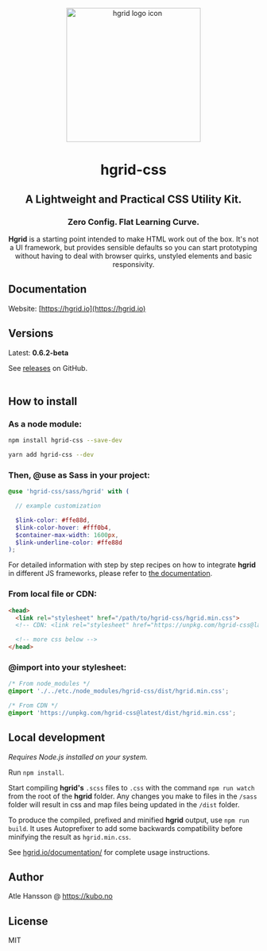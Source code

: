 <div align="center">
<br>
<img src="https://hgrid.io/assets/img/icon.png" alt="hgrid logo icon" title="hgrid logo icon" width="270">
<br>

# hgrid-css

## **A Lightweight and Practical CSS Utility Kit.**

### Zero Config. Flat Learning Curve.

**Hgrid** is a starting point intended to make HTML work out of the box. It's not a UI framework, but provides sensible defaults so you can start prototyping without having to deal with browser quirks, unstyled elements and basic responsivity.

</div>

## Documentation

Website: [https://hgrid.io](https://hgrid.io)

## Versions

Latest: **0.6.2-beta**

See [releases](https://github.com/ahansson/hgrid-css/releases) on GitHub.
<br><br>

## How to install

### **As a node module:**

```bash
npm install hgrid-css --save-dev
```

```bash
yarn add hgrid-css --dev
```

### **Then, @use as Sass in your project:**

```scss
@use 'hgrid-css/sass/hgrid' with (

  // example customization

  $link-color: #ffe88d,
  $link-color-hover: #fff0b4,
  $container-max-width: 1600px,
  $link-underline-color: #ffe88d
);
```
For detailed information with step by step recipes on how to integrate **hgrid** in different JS frameworks, please refer to [the documentation](https://hgrid.io/documentation/integrate/).

### **From local file or CDN:**

```html
<head>
  <link rel="stylesheet" href="/path/to/hgrid-css/hgrid.min.css">
  <!-- CDN: <link rel="stylesheet" href="https://unpkg.com/hgrid-css@latest/dist/hgrid.min.css"> -->

  <!-- more css below -->
</head>
```
### **@import into your stylesheet:**
```css
/* From node_modules */
@import './../etc./node_modules/hgrid-css/dist/hgrid.min.css';
```
```css
/* From CDN */
@import 'https://unpkg.com/hgrid-css@latest/dist/hgrid.min.css';
```

## Local development

_Requires Node.js installed on your system._

Run `npm install`.

Start compiling **hgrid's** `.scss` files to `.css` with the command `npm run watch` from the root of the **hgrid** folder. Any changes you make to files in the `/sass` folder will result in css and map files being updated in the `/dist` folder.

To produce the compiled, prefixed and minified **hgrid** output, use `npm run build`. It uses Autoprefixer to add some backwards compatibility before minifying the result as `hgrid.min.css`.

See [hgrid.io/documentation/](https://hgrid.io/documentation/) for complete usage instructions.

## Author

Atle Hansson @ https://kubo.no

## License

MIT